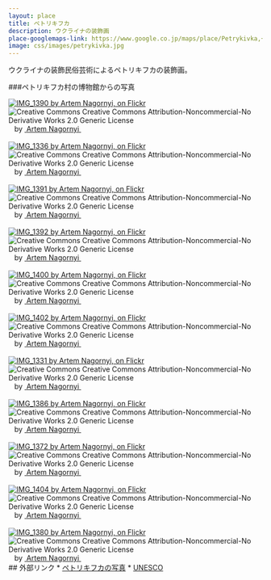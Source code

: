 ```yaml
---
layout: place
title: ペトリキフカ
description: ウクライナの装飾画
place-googlemaps-link: https://www.google.co.jp/maps/place/Petrykivka,+Dnipropetrovsk+Oblast,+Ukraine/
image: css/images/petrykivka.jpg
---
```

<div class="header-wrapper">
ウクライナの装飾民俗芸術によるペトリキフカの装飾画。
</div>

###ペトリキフカ村の博物館からの写真
<div about='https://farm4.static.flickr.com/3900/14813723024_f83d7be501_b.jpg'><a href='https://www.flickr.com/photos/76996987@N04/14813723024/' target='_blank'><img xmlns:dct='http://purl.org/dc/terms/' href='http://purl.org/dc/dcmitype/StillImage' rel='dct:type' src='https://farm4.static.flickr.com/3900/14813723024_f83d7be501_b.jpg' alt='IMG_1390 by Artem Nagornyi, on Flickr' title='IMG_1390 by Artem Nagornyi, on Flickr' border='0'/></a><br/><a rel='license' href='http://creativecommons.org/licenses/by-nc-nd/2.0/' target='_blank'><img src='http://i.creativecommons.org/l/by-nc-nd/2.0/80x15.png' alt='Creative Commons Creative Commons Attribution-Noncommercial-No Derivative Works 2.0 Generic License' title='Creative Commons Creative Commons Attribution-Noncommercial-No Derivative Works 2.0 Generic License' border='0' align='left'></a>&nbsp; &nbsp;by&nbsp;<a href='https://www.flickr.com/people/76996987@N04/' target='_blank'>&nbsp;</a><a xmlns:cc='http://creativecommons.org/ns#' rel='cc:attributionURL' property='cc:attributionName' href='https://www.flickr.com/people/76996987@N04/' target='_blank'>Artem Nagornyi</a><a href='http://www.imagecodr.org/' target='_blank'>&nbsp;</a></div>
<br/>
<div about='https://farm3.static.flickr.com/2902/14629441539_a3c9a46a45_b.jpg'><a href='https://www.flickr.com/photos/76996987@N04/14629441539/' target='_blank'><img xmlns:dct='http://purl.org/dc/terms/' href='http://purl.org/dc/dcmitype/StillImage' rel='dct:type' src='https://farm3.static.flickr.com/2902/14629441539_a3c9a46a45_b.jpg' alt='IMG_1336 by Artem Nagornyi, on Flickr' title='IMG_1336 by Artem Nagornyi, on Flickr' border='0'/></a><br/><a rel='license' href='http://creativecommons.org/licenses/by-nc-nd/2.0/' target='_blank'><img src='http://i.creativecommons.org/l/by-nc-nd/2.0/80x15.png' alt='Creative Commons Creative Commons Attribution-Noncommercial-No Derivative Works 2.0 Generic License' title='Creative Commons Creative Commons Attribution-Noncommercial-No Derivative Works 2.0 Generic License' border='0' align='left'></a>&nbsp; &nbsp;by&nbsp;<a href='https://www.flickr.com/people/76996987@N04/' target='_blank'>&nbsp;</a><a xmlns:cc='http://creativecommons.org/ns#' rel='cc:attributionURL' property='cc:attributionName' href='https://www.flickr.com/people/76996987@N04/' target='_blank'>Artem Nagornyi</a><a href='http://www.imagecodr.org/' target='_blank'>&nbsp;</a></div>
<br/>
<div about='https://farm3.static.flickr.com/2936/14793099066_0e1e329368_b.jpg'><a href='https://www.flickr.com/photos/76996987@N04/14793099066/' target='_blank'><img xmlns:dct='http://purl.org/dc/terms/' href='http://purl.org/dc/dcmitype/StillImage' rel='dct:type' src='https://farm3.static.flickr.com/2936/14793099066_0e1e329368_b.jpg' alt='IMG_1391 by Artem Nagornyi, on Flickr' title='IMG_1391 by Artem Nagornyi, on Flickr' border='0'/></a><br/><a rel='license' href='http://creativecommons.org/licenses/by-nc-nd/2.0/' target='_blank'><img src='http://i.creativecommons.org/l/by-nc-nd/2.0/80x15.png' alt='Creative Commons Creative Commons Attribution-Noncommercial-No Derivative Works 2.0 Generic License' title='Creative Commons Creative Commons Attribution-Noncommercial-No Derivative Works 2.0 Generic License' border='0' align='left'></a>&nbsp; &nbsp;by&nbsp;<a href='https://www.flickr.com/people/76996987@N04/' target='_blank'>&nbsp;</a><a xmlns:cc='http://creativecommons.org/ns#' rel='cc:attributionURL' property='cc:attributionName' href='https://www.flickr.com/people/76996987@N04/' target='_blank'>Artem Nagornyi</a><a href='http://www.imagecodr.org/' target='_blank'>&nbsp;</a></div>
<br/>
<div about='https://farm4.static.flickr.com/3867/14816097045_5132f1ffce_b.jpg'><a href='https://www.flickr.com/photos/76996987@N04/14816097045/' target='_blank'><img xmlns:dct='http://purl.org/dc/terms/' href='http://purl.org/dc/dcmitype/StillImage' rel='dct:type' src='https://farm4.static.flickr.com/3867/14816097045_5132f1ffce_b.jpg' alt='IMG_1392 by Artem Nagornyi, on Flickr' title='IMG_1392 by Artem Nagornyi, on Flickr' border='0'/></a><br/><a rel='license' href='http://creativecommons.org/licenses/by-nc-nd/2.0/' target='_blank'><img src='http://i.creativecommons.org/l/by-nc-nd/2.0/80x15.png' alt='Creative Commons Creative Commons Attribution-Noncommercial-No Derivative Works 2.0 Generic License' title='Creative Commons Creative Commons Attribution-Noncommercial-No Derivative Works 2.0 Generic License' border='0' align='left'></a>&nbsp; &nbsp;by&nbsp;<a href='https://www.flickr.com/people/76996987@N04/' target='_blank'>&nbsp;</a><a xmlns:cc='http://creativecommons.org/ns#' rel='cc:attributionURL' property='cc:attributionName' href='https://www.flickr.com/people/76996987@N04/' target='_blank'>Artem Nagornyi</a><a href='http://www.imagecodr.org/' target='_blank'>&nbsp;</a></div>
<br/>
<div about='https://farm6.static.flickr.com/5556/14813721074_b3c6debb54_b.jpg'><a href='https://www.flickr.com/photos/76996987@N04/14813721074/' target='_blank'><img xmlns:dct='http://purl.org/dc/terms/' href='http://purl.org/dc/dcmitype/StillImage' rel='dct:type' src='https://farm6.static.flickr.com/5556/14813721074_b3c6debb54_b.jpg' alt='IMG_1400 by Artem Nagornyi, on Flickr' title='IMG_1400 by Artem Nagornyi, on Flickr' border='0'/></a><br/><a rel='license' href='http://creativecommons.org/licenses/by-nc-nd/2.0/' target='_blank'><img src='http://i.creativecommons.org/l/by-nc-nd/2.0/80x15.png' alt='Creative Commons Creative Commons Attribution-Noncommercial-No Derivative Works 2.0 Generic License' title='Creative Commons Creative Commons Attribution-Noncommercial-No Derivative Works 2.0 Generic License' border='0' align='left'></a>&nbsp; &nbsp;by&nbsp;<a href='https://www.flickr.com/people/76996987@N04/' target='_blank'>&nbsp;</a><a xmlns:cc='http://creativecommons.org/ns#' rel='cc:attributionURL' property='cc:attributionName' href='https://www.flickr.com/people/76996987@N04/' target='_blank'>Artem Nagornyi</a><a href='http://www.imagecodr.org/' target='_blank'>&nbsp;</a></div>
<br/>
<div about='https://farm6.static.flickr.com/5574/14813002391_71dfba854c_b.jpg'><a href='https://www.flickr.com/photos/76996987@N04/14813002391/' target='_blank'><img xmlns:dct='http://purl.org/dc/terms/' href='http://purl.org/dc/dcmitype/StillImage' rel='dct:type' src='https://farm6.static.flickr.com/5574/14813002391_71dfba854c_b.jpg' alt='IMG_1402 by Artem Nagornyi, on Flickr' title='IMG_1402 by Artem Nagornyi, on Flickr' border='0'/></a><br/><a rel='license' href='http://creativecommons.org/licenses/by-nc-nd/2.0/' target='_blank'><img src='http://i.creativecommons.org/l/by-nc-nd/2.0/80x15.png' alt='Creative Commons Creative Commons Attribution-Noncommercial-No Derivative Works 2.0 Generic License' title='Creative Commons Creative Commons Attribution-Noncommercial-No Derivative Works 2.0 Generic License' border='0' align='left'></a>&nbsp; &nbsp;by&nbsp;<a href='https://www.flickr.com/people/76996987@N04/' target='_blank'>&nbsp;</a><a xmlns:cc='http://creativecommons.org/ns#' rel='cc:attributionURL' property='cc:attributionName' href='https://www.flickr.com/people/76996987@N04/' target='_blank'>Artem Nagornyi</a><a href='http://www.imagecodr.org/' target='_blank'>&nbsp;</a></div>
<br/>
<div about='https://farm3.static.flickr.com/2910/14815751462_7319410c93_b.jpg'><a href='https://www.flickr.com/photos/76996987@N04/14815751462/' target='_blank'><img xmlns:dct='http://purl.org/dc/terms/' href='http://purl.org/dc/dcmitype/StillImage' rel='dct:type' src='https://farm3.static.flickr.com/2910/14815751462_7319410c93_b.jpg' alt='IMG_1331 by Artem Nagornyi, on Flickr' title='IMG_1331 by Artem Nagornyi, on Flickr' border='0'/></a><br/><a rel='license' href='http://creativecommons.org/licenses/by-nc-nd/2.0/' target='_blank'><img src='http://i.creativecommons.org/l/by-nc-nd/2.0/80x15.png' alt='Creative Commons Creative Commons Attribution-Noncommercial-No Derivative Works 2.0 Generic License' title='Creative Commons Creative Commons Attribution-Noncommercial-No Derivative Works 2.0 Generic License' border='0' align='left'></a>&nbsp; &nbsp;by&nbsp;<a href='https://www.flickr.com/people/76996987@N04/' target='_blank'>&nbsp;</a><a xmlns:cc='http://creativecommons.org/ns#' rel='cc:attributionURL' property='cc:attributionName' href='https://www.flickr.com/people/76996987@N04/' target='_blank'>Artem Nagornyi</a><a href='http://www.imagecodr.org/' target='_blank'>&nbsp;</a></div>
<br/>
<div about='https://farm3.static.flickr.com/2927/14629460428_c46ee10406_b.jpg'><a href='https://www.flickr.com/photos/76996987@N04/14629460428/' target='_blank'><img xmlns:dct='http://purl.org/dc/terms/' href='http://purl.org/dc/dcmitype/StillImage' rel='dct:type' src='https://farm3.static.flickr.com/2927/14629460428_c46ee10406_b.jpg' alt='IMG_1386 by Artem Nagornyi, on Flickr' title='IMG_1386 by Artem Nagornyi, on Flickr' border='0'/></a><br/><a rel='license' href='http://creativecommons.org/licenses/by-nc-nd/2.0/' target='_blank'><img src='http://i.creativecommons.org/l/by-nc-nd/2.0/80x15.png' alt='Creative Commons Creative Commons Attribution-Noncommercial-No Derivative Works 2.0 Generic License' title='Creative Commons Creative Commons Attribution-Noncommercial-No Derivative Works 2.0 Generic License' border='0' align='left'></a>&nbsp; &nbsp;by&nbsp;<a href='https://www.flickr.com/people/76996987@N04/' target='_blank'>&nbsp;</a><a xmlns:cc='http://creativecommons.org/ns#' rel='cc:attributionURL' property='cc:attributionName' href='https://www.flickr.com/people/76996987@N04/' target='_blank'>Artem Nagornyi</a><a href='http://www.imagecodr.org/' target='_blank'>&nbsp;</a></div>
<br/>
<div about='https://farm3.static.flickr.com/2934/14629464118_3e2c2e0ff8_b.jpg'><a href='https://www.flickr.com/photos/76996987@N04/14629464118/' target='_blank'><img xmlns:dct='http://purl.org/dc/terms/' href='http://purl.org/dc/dcmitype/StillImage' rel='dct:type' src='https://farm3.static.flickr.com/2934/14629464118_3e2c2e0ff8_b.jpg' alt='IMG_1372 by Artem Nagornyi, on Flickr' title='IMG_1372 by Artem Nagornyi, on Flickr' border='0'/></a><br/><a rel='license' href='http://creativecommons.org/licenses/by-nc-nd/2.0/' target='_blank'><img src='http://i.creativecommons.org/l/by-nc-nd/2.0/80x15.png' alt='Creative Commons Creative Commons Attribution-Noncommercial-No Derivative Works 2.0 Generic License' title='Creative Commons Creative Commons Attribution-Noncommercial-No Derivative Works 2.0 Generic License' border='0' align='left'></a>&nbsp; &nbsp;by&nbsp;<a href='https://www.flickr.com/people/76996987@N04/' target='_blank'>&nbsp;</a><a xmlns:cc='http://creativecommons.org/ns#' rel='cc:attributionURL' property='cc:attributionName' href='https://www.flickr.com/people/76996987@N04/' target='_blank'>Artem Nagornyi</a><a href='http://www.imagecodr.org/' target='_blank'>&nbsp;</a></div>
<br/>
<div about='https://farm3.static.flickr.com/2919/14816094905_4f7b9cb089_b.jpg'><a href='https://www.flickr.com/photos/76996987@N04/14816094905/' target='_blank'><img xmlns:dct='http://purl.org/dc/terms/' href='http://purl.org/dc/dcmitype/StillImage' rel='dct:type' src='https://farm3.static.flickr.com/2919/14816094905_4f7b9cb089_b.jpg' alt='IMG_1404 by Artem Nagornyi, on Flickr' title='IMG_1404 by Artem Nagornyi, on Flickr' border='0'/></a><br/><a rel='license' href='http://creativecommons.org/licenses/by-nc-nd/2.0/' target='_blank'><img src='http://i.creativecommons.org/l/by-nc-nd/2.0/80x15.png' alt='Creative Commons Creative Commons Attribution-Noncommercial-No Derivative Works 2.0 Generic License' title='Creative Commons Creative Commons Attribution-Noncommercial-No Derivative Works 2.0 Generic License' border='0' align='left'></a>&nbsp; &nbsp;by&nbsp;<a href='https://www.flickr.com/people/76996987@N04/' target='_blank'>&nbsp;</a><a xmlns:cc='http://creativecommons.org/ns#' rel='cc:attributionURL' property='cc:attributionName' href='https://www.flickr.com/people/76996987@N04/' target='_blank'>Artem Nagornyi</a><a href='http://www.imagecodr.org/' target='_blank'>&nbsp;</a></div>
<br/>
<div about='https://farm6.static.flickr.com/5590/14629434379_31d33a04cb_b.jpg'><a href='https://www.flickr.com/photos/76996987@N04/14629434379/' target='_blank'><img xmlns:dct='http://purl.org/dc/terms/' href='http://purl.org/dc/dcmitype/StillImage' rel='dct:type' src='https://farm6.static.flickr.com/5590/14629434379_31d33a04cb_b.jpg' alt='IMG_1380 by Artem Nagornyi, on Flickr' title='IMG_1380 by Artem Nagornyi, on Flickr' border='0'/></a><br/><a rel='license' href='http://creativecommons.org/licenses/by-nc-nd/2.0/' target='_blank'><img src='http://i.creativecommons.org/l/by-nc-nd/2.0/80x15.png' alt='Creative Commons Creative Commons Attribution-Noncommercial-No Derivative Works 2.0 Generic License' title='Creative Commons Creative Commons Attribution-Noncommercial-No Derivative Works 2.0 Generic License' border='0' align='left'></a>&nbsp; &nbsp;by&nbsp;<a href='https://www.flickr.com/people/76996987@N04/' target='_blank'>&nbsp;</a><a xmlns:cc='http://creativecommons.org/ns#' rel='cc:attributionURL' property='cc:attributionName' href='https://www.flickr.com/people/76996987@N04/' target='_blank'>Artem Nagornyi</a><a href='http://www.imagecodr.org/' target='_blank'>&nbsp;</a></div>
## 外部リンク
* <a href="http://instagram.com/petrykivka">ペトリキフカの写真</a>
* <a href="http://www.unesco.org/culture/ich/RL/00893">UNESCO</a>
